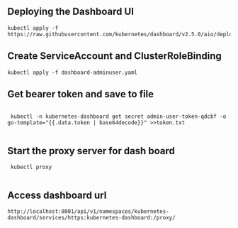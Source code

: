 ## Deploying the Dashboard UI

```
kubectl apply -f https://raw.githubusercontent.com/kubernetes/dashboard/v2.5.0/aio/deploy/recommended.yaml

```

## Create ServiceAccount and ClusterRoleBinding

```
kubectl apply -f dashboard-adminuser.yaml

```

## Get bearer token and save to file

```

 kubectl -n kubernetes-dashboard get secret admin-user-token-qdcbf -o go-template="{{.data.token | base64decode}}" >>token.txt
 
```
## Start the proxy server for dash board

```
 kubectl proxy
 
```

## Access dashboard url

``` 
http://localhost:8001/api/v1/namespaces/kubernetes-dashboard/services/https:kubernetes-dashboard:/proxy/

```
